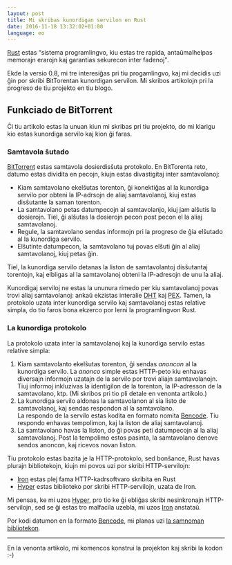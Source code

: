 ```yaml
---
layout: post
title: Mi skribas kunordigan servilon en Rust
date: 2016-11-18 13:32:02+01:00
language: eo
---
```


[Rust] estas <q>sistema programlingvo, kiu estas tre rapida, antaŭmalhelpas
memorajn erarojn kaj garantias sekurecon inter fadenoj</q>.

Ekde la versio 0.8, mi tre interesiĝas pri tiu progamlingvo, kaj mi decidis uzi
ĝin por skribi BitTorentan kunordigan servilon. Mi skribos artikolojn pri la
progreso de tiu projekto en tiu blogo.

## Funkciado de BitTorrent

Ĉi tiu artikolo estas la unuan kiun mi skribas pri tiu projekto, do mi klarigu
kio estas kunordiga servilo kaj kion ĝi faras.

### Samtavola ŝutado

[BitTorrent][bt] estas samtavola dosierdisŝuta protokolo.  En BitTorenta reto,
datumo estas dividita en pecojn, kiujn estas divastigitaj inter samtavolanoj:

- Kiam samtavolano ekelŝutas torenton, ĝi konektiĝas al la kunordiga servilo
  por obteni la IP-adrsojn de aliaj samtavolanoj, kiuj estas disŝutante la saman
  torenton.
- La samtavolano petas datumpecojn al samtavolanjo, kiuj jam alŝutis la dosierojn.
  Tiel, ĝi alŝutas la dosierojn pecon post pecon el la aliaj samtavolanoj.
- Regule, la samtavolano sendas informojn pri la progreso de ĝia elŝutado al 
  la kunordiga servilo. 
- Elŝutinte datumpecon, la samtavolano tuj povas elŝuti ĝin al aliaj samtavolanoj,
  kiuj petas ĝin.

Tiel, la kunordiga servilo detanas la liston de samtavolantoj disŝutantaj
torentojn, kaj elbligas al la samtavolanoj obteni la IP-adresojn de unu la aliaj.

Kunordigaj serviloj ne estas la ununura rimedo per kiu samtavolanoj povas trovi
aliaj samtavolanoj: ankaŭ ekzistas interalie [DHT] kaj [PEX].
Tamen, la protokolo uzata inter kunordiga servilo kaj samtavolanoj estas
relative simpla, do tio faros bona ekzerco por lerni la programlingvon Rust.

### La kunordiga protokolo

La protokolo uzata inter la samtavolanoj kaj la kunordiga servilo estas relative simpla:

1. Kiam samtavolanto ekelŝutas torenton, ĝi sendas *anoncon* al la kunordiga
   servilo. La *anonco* simple estas HTTP-peto kiu enhavas diversajn informojn
   uzatajn de la servilo por trovi aliajn samtavolanojn.  
   Tiuj informoj inkluzivas la identigilon de la torenton, la IP-adresson de la
   samtavolano, ktp. (Mi skribos pri tio pli detale en venonta artikolo.)
2. La kunordiga servilo aldonas la samtavolanon al sia listo de samtavolanoj,
   kaj sendas respondon al la samtavolano.  
   La respondo de la servilo estas kodita en formato nomita [Bencode].
   Tiu respondo enhavas tempolimon, kaj la liston de aliaj samtavolanoj.
3. La samtavolano havas la liston, do ĝi povas peti datumpecojn al la aliaj
   samtavolanoj. Post la tempolimo estos pasinta, la samtavolano denove sendos
   anoncon, kaj ricevos novan liston.

Tiu protokolo estas bazita je la HTTP-protokolo, sed bonŝance, Rust havas
plurajn bibliotekojn, kiujn mi povos uzi por skribi HTTP-servilojn:

- [Iron] estas plej fama HTTP-kadrsoftvaro skribita en Rust
- [Hyper] estas biblioteko por skribi HTTP-servilojn, uzata de Iron.

Mi pensas, ke mi uzos [Hyper], pro tio ke ĝi ebliĝas skribi nesinkronajn
HTTP-servilojn, sed se ĝi estas tro malfacila uzebla, mi uzos [Iron] anstataŭ.

Por kodi datumon en la formato [Bencode], mi planas uzi
[la samnoman bibliotekon][crate-bencode]. 

---

En la venonta artikolo, mi komencos konstrui la projekton kaj skribi la kodon :-)

[Rust]: https://www.rust-lang.org
        "The Rust Programming Language"

[bt]: https://eo.wikipedia.org/wiki/BitTorento
      "BitTorento - Vikipedio"

[DHT]: https://en.wikipedia.org/wiki/Distributed_hash_table
      "Distributed hash table - Wikipedia"
      
[PEX]: https://en.wikipedia.org/wiki/Peer_exchange
       "Peer exchange - Wikipedia"

[BEP003]: http://www.bittorrent.org/beps/bep_0003.html
          "The BitTorrent Protocol Specification"

[iron]: https://crates.io/crates/iron
        "iron - Cargo: packages for Rust"
        
[hyper]: https://github.com/hyperium/hyper/tree/tokio
         "hyperium/hyper at tokio"

[Bencode]: https://wiki.theory.org/BitTorrentSpecification#Bencoding
           "BitTorrentSpecification - Theory.org Wiki"

[crate-bencode]:  https://crates.io/crates/bencode
                  "bencode - Cargo: packages for Rust"